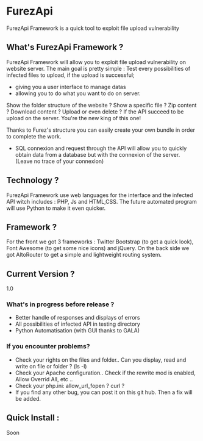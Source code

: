 # FurezApi
FurezApi Framework is a quick tool to exploit file upload vulnerability

## What's FurezApi Framework ?
FurezApi Framework will allow you to exploit file upload vulnerability on website server. The main goal is pretty simple : Test every possibilities of infected files to upload, if the upload is successful; 
- giving you a user interface to manage datas
-	allowing you to do what you want to do on server.

Show the folder structure of the website ? Show a specific file ? Zip content ? Download content ? Upload or even delete ? If the API succeed to be upload on the server. You're the new king of this one!

Thanks to Furez's structure you can easily create your own bundle in order to complete the work.

+ SQL connexion and request through the API will allow you to quickly obtain data from a database but with the connexion of the server. (Leave no trace of your connexion)

## Technology ?
FurezApi Framework use web languages for the interface and the infected API witch includes : PHP, Js and HTML,CSS.
The future automated program will use Python to make it even quicker.

## Framework ?
For the front we got 3 frameworks : Twitter Bootstrap (to get a quick look), Font Awesome (to get some nice icons) and jQuery.
On the back side we got AltoRouter to get a simple and lightweight routing system.

## Current Version ?
1.0

### What's in progress before release ?
- Better handle of responses and displays of errors
- All possibilities of infected API in testing directory
- Python Automatisation (with GUI thanks to GALA)

### If you encounter problems?
- Check your rights on the files and folder.. Can you display, read and write on file or folder ? (ls -l)
- Check your Apache configuration.. Check if the rewrite mod is enabled, Allow Overrid All, etc ..
- Check your php.ini: allow_url_fopen ? curl ? 
- If you find any other bug, you can post it on this git hub. Then a fix will be added.

## Quick Install :
Soon
